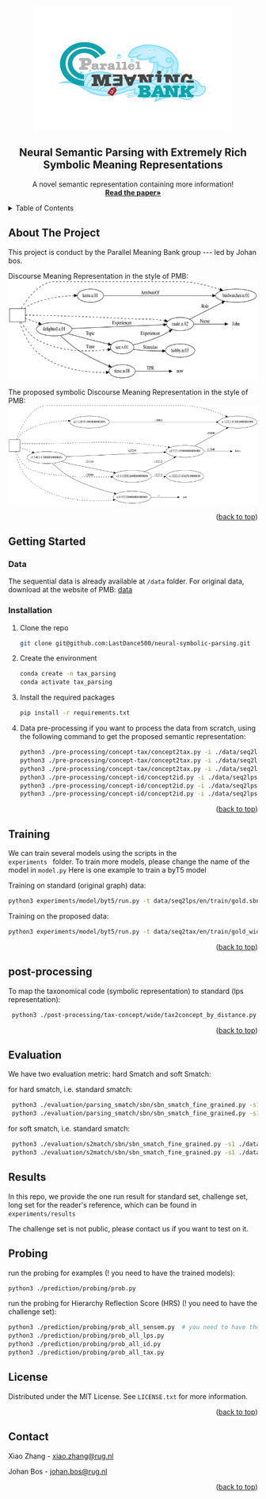 <!-- PROJECT LOGO -->
<br />
<div align="center">
  <a href="https://pmb.let.rug.nl/">
    <img src="images/new_logo.JPG" alt="Logo" width="400" height="250">
  </a>

  <h2 align="center">Neural Semantic Parsing with Extremely Rich Symbolic Meaning Representations</h2>

  <p align="center">
    A novel semantic representation containing more information!
    <br />
    <a href="https://arxiv.org/abs/2404.12698"><strong>Read the paper»</strong></a>
  </p>
</div>


<!-- TABLE OF CONTENTS -->
<details>
  <summary>Table of Contents</summary>
  <ol>
    <li>
      <a href="#about-the-project">About The Project</a>
    </li>
    <li>
      <a href="#getting-started">Getting Started</a>
      <ul>
        <li><a href="#Data">Data preparation</a></li>
        <li><a href="#installation">Installation</a></li>
      </ul>
    </li>
    <li><a href="#training">Training</a></li>
    <li><a href="#post-processing">Post processing</a></li>
    <li><a href="#evaluation">Evaluation</a></li>
    <li><a href="#results">Results</a></li>
    <li><a href="#probing">Probing</a></li>
    <li><a href="#license">License</a></li>
    <li><a href="#contact">Contact</a></li>
  </ol>
</details>




<!-- ABOUT THE PROJECT -->
## About The Project

This project is conduct by the Parallel Meaning Bank group --- led by Johan bos.

Discourse Meaning Representation in the style of PMB:
<a>
    <img src="images/standard.png" alt="Logo" width="600" height="200">
</a>


The proposed symbolic Discourse Meaning Representation in the style of PMB:
<a>
    <img src="images/tax_code.png" alt="Logo" width="600" height="200">
</a>


<p align="right">(<a href="#readme-top">back to top</a>)</p>




<!-- GETTING STARTED -->
## Getting Started

### Data

The sequential data is already available at <code>/data</code> folder. For original data, download at the website of PMB: <a href="https://pmb.let.rug.nl/data.php"> data </a>

### Installation

1. Clone the repo
   ```sh
   git clone git@github.com:LastDance500/neural-symbolic-parsing.git
   ```
   
2. Create the environment
   ```sh
   conda create -n tax_parsing
   conda activate tax_parsing
   ```

3. Install the required packages
   ```sh
   pip install -r requirements.txt
   ```
   
4. Data pre-processing
    if you want to process the data from scratch, using the following command to get the proposed semantic representation:
    ```sh
    python3 ./pre-processing/concept-tax/concept2tax.py -i ./data/seq2lps/en/train/gold.sbn -s ./data/seq2tax/en/train/gold.sbn
    python3 ./pre-processing/concept-tax/concept2tax.py -i ./data/seq2lps/en/test/standard.sbn -s ./data/seq2tax/en/test/standard.sbn
    python3 ./pre-processing/concept-tax/concept2tax.py -i ./data/seq2lps/en/dev/standard.sbn -s ./data/seq2tax/en/dev/standard.sbn
    python3 ./pre-processing/concept-id/concept2id.py -i ./data/seq2lps/en/train/gold.sbn -s ./data/seq2id/en/train/gold.sbn
    python3 ./pre-processing/concept-id/concept2id.py -i ./data/seq2lps/en/test/standard.sbn -s ./data/seq2id/en/test/standard.sbn
    python3 ./pre-processing/concept-id/concept2id.py -i ./data/seq2lps/en/dev/standard.sbn -s ./data/seq2id/en/dev/standard.sbn
    ```

<p align="right">(<a href="#readme-top">back to top</a>)</p>



<!-- USAGE EXAMPLES -->
## Training

We can train several models using the scripts in the <code> experiments </code> folder. 
To train more models, please change the name of the model in <code>model.py</code>
Here is one example to train a byT5 model

Training on standard (original graph) data:
   ```sh
   python3 experiments/model/byt5/run.py -t data/seq2lps/en/train/gold.sbn -d data/seq2lps/en/dev/standard.sbn -e data/seq2lps/en/test/standard.sbn -s experiments/results/run1/byt5/lps -epoch 50 -lr 1e-4 -c data/seq2lps/en/test/long.sbn -ms model_saves/run1/byt5/lps
   ```

Training on the proposed data:
   ```sh
   python3 experiments/model/byt5/run.py -t data/seq2tax/en/train/gold_wide.sbn -d data/seq2tax/en/dev/standard_wide.sbn -e data/seq2lps/en/test/standard.sbn -s experiments/results/run1/byt5/tax/wide -epoch 50 -lr 1e-4 -c data/seq2lps/en/test/long.sbn -ms model_saves/run1/byt5/tax/wide
   ```

<p align="right">(<a href="#readme-top">back to top</a>)</p>



<!-- Post processing -->
## post-processing

To map the taxonomical code (symbolic representation) to standard (lps representation):
   ```sh
    python3 ./post-processing/tax-concept/wide/tax2concept_by_distance.py -i ./experiments/results/run1/byt5/lps/standard/standard.sbn -o ./experiments/post_results/run1/byt5/lps/standard/standard.sbn
   ```

<p align="right">(<a href="#readme-top">back to top</a>)</p>


<!-- Evaluation -->
## Evaluation

We have two evaluation metric: hard Smatch and soft Smatch:

for hard smatch, i.e. standard smatch:

   ```sh
    python3 ./evaluation/parsing_smatch/sbn/sbn_smatch_fine_grained.py -s1 ./data/seq2lps/en/test/standard.sbn -s2 experiments/results/run1/byt5/en/lps/standard/standard.sbn
    python3 ./evaluation/parsing_smatch/sbn/sbn_smatch_fine_grained.py -s1 ./data/seq2lps/en/test/standard.sbn -s2 experiments/results/run1/byt5/en/tax/standard/standard.sbn
   ```

for soft smatch, i.e. standard smatch:

   ```sh
    python3 ./evaluation/s2match/sbn/sbn_smatch_fine_grained.py -s1 ./data/seq2lps/en/test/standard.sbn -s2 experiments/results/run1/byt5/en/lps/standard/standard.sbn
    python3 ./evaluation/s2match/sbn/sbn_smatch_fine_grained.py -s1 ./data/seq2lps/en/test/standard.sbn -s2 experiments/results/run1/byt5/en/tax/standard/standard.sbn
   ```


<!-- Results -->
## Results

In this repo, we provide the one run result for standard set, challenge set, long set for the reader's reference, which can be found in <code>experiments/results</code>

The challenge set is not public, please contact us if you want to test on it.


<!-- Probing -->
## Probing

run the probing for examples (! you need to have the trained models):

   ```sh
   python3 ./prediction/probing/prob.py
   ```

run the probing for Hierarchy Reflection Score (HRS) (! you need to have the challenge set): 

   ```sh
   python3 ./prediction/probing/prob_all_sensem.py  # you need to have the sense embeddings, check SensEmBERT
   python3 ./prediction/probing/prob_all_lps.py 
   python3 ./prediction/probing/prob_all_id.py
   python3 ./prediction/probing/prob_all_tax.py
   ```


<!-- LICENSE -->
## License

Distributed under the MIT License. See `LICENSE.txt` for more information.

<p align="right">(<a href="#readme-top">back to top</a>)</p>


<!-- CONTACT -->
## Contact

Xiao Zhang - xiao.zhang@rug.nl

Johan Bos - johan.bos@rug.nl

<p align="right">(<a href="#readme-top">back to top</a>)</p>

